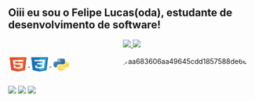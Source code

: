 ## Oiii eu sou o Felipe Lucas(oda), estudante de desenvolvimento de software!
<div align="center">
  <a href="https://github.com/odaaaaaa">
  <img height="150em" src="https://github-readme-stats.vercel.app/api?username=odaaaaaa&show_icons=true&theme=dark&include_all_commits=true&count_private=true"/>
  <img height="150em" src="https://github-readme-stats.vercel.app/api/top-langs/?username=odaaaaaa&layout=compact&langs_count=7&theme=dark"/>
</div>
<div style="display: inline_block"><br>
  <img align="center" alt="Rafa-HTML" height="30" width="40" src="https://raw.githubusercontent.com/devicons/devicon/master/icons/html5/html5-original.svg">
  <img align="center" alt="Rafa-CSS" height="30" width="40" src="https://raw.githubusercontent.com/devicons/devicon/master/icons/css3/css3-original.svg">
  <img align="center" alt="Rafa-Python" height="30" width="40" src="https://raw.githubusercontent.com/devicons/devicon/master/icons/python/python-original.svg">
  <img align="right" alt="7aa683606aa49645cdd1857588de6e0b" height="150" style="border-radius:50px;" src="https://i.pinimg.com/originals/7a/a6/83/7aa683606aa49645cdd1857588de6e0b.gif">
</div>
 
##
 
<div>
  <a href="https://www.youtube.com/channel/UCLRqmQFWpl6h5teqUYh3r_Q" target="_blank"><img src="https://img.shields.io/badge/YouTube-FF0000?style=for-the-badge&logo=youtube&logoColor=white" target="_blank"></a>
  <a href="https://www.instagram.com/felipe_jettt/" target="_blank"><img src="https://img.shields.io/badge/-Instagram-%23E4405F?style=for-the-badge&logo=instagram&logoColor=white" target="_blank"></a>
  <a href = "fefelbf@gmail.com"><img src="https://img.shields.io/badge/-Gmail-%23333?style=for-the-badge&logo=gmail&logoColor=white" target="_blank"></a>
 </div>

